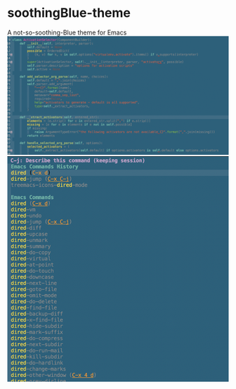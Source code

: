 # soothingBlue-theme
A not-so-soothing-Blue theme for Emacs
![Python code](images/im1.png)
![Dired](images/im2.png)
